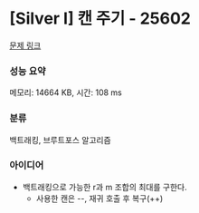 # [Silver I] 캔 주기 - 25602 

[문제 링크](https://www.acmicpc.net/problem/25602) 

### 성능 요약

메모리: 14664 KB, 시간: 108 ms

### 분류

백트래킹, 브루트포스 알고리즘

### 아이디어

- 백트래킹으로 가능한 r과 m 조합의 최대를 구한다.
  - 사용한 캔은 --, 재귀 호출 후 복구(++)
